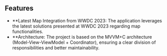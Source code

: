 ## Features

- **Latest Map Integration from WWDC 2023: The application leverages the latest solutions presented at WWDC 2023 regarding map functionalities.
- **Architecture: The project is based on the MVVM+C architecture (Model-View-ViewModel + Coordinator), ensuring a clear division of responsibilities and better maintainability.


